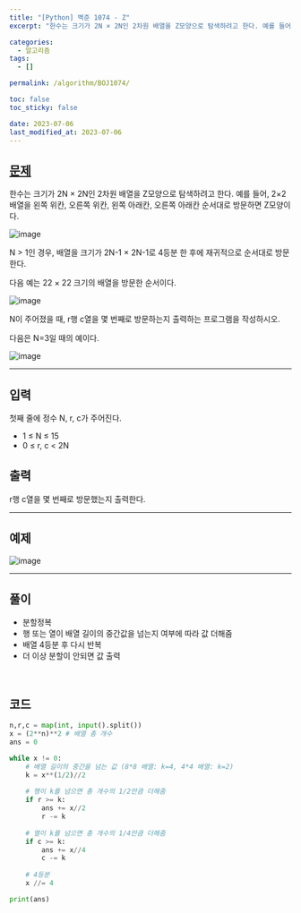 ```yaml
---
title: "[Python] 백준 1074 - Z"
excerpt: "한수는 크기가 2N × 2N인 2차원 배열을 Z모양으로 탐색하려고 한다. 예를 들어, 2×2배열을 왼쪽 위칸, 오른쪽 위칸, 왼쪽 아래칸, 오른쪽 아래칸 순서대로 방문하면 Z모양이다."

categories:
  - 알고리즘
tags:
  - []

permalink: /algorithm/BOJ1074/

toc: false
toc_sticky: false

date: 2023-07-06
last_modified_at: 2023-07-06
---
```


## [문제](https://www.acmicpc.net/problem/1074)

한수는 크기가 2N × 2N인 2차원 배열을 Z모양으로 탐색하려고 한다. 예를 들어, 2×2배열을 왼쪽 위칸, 오른쪽 위칸, 왼쪽 아래칸, 오른쪽 아래칸 순서대로 방문하면 Z모양이다.

![image](https://github.com/JS042/cs231n/assets/84077022/d3587071-3c2b-419b-afa1-8341624b41ea)

N > 1인 경우, 배열을 크기가 2N-1 × 2N-1로 4등분 한 후에 재귀적으로 순서대로 방문한다.

다음 예는 22 × 22 크기의 배열을 방문한 순서이다.

![image](https://github.com/JS042/cs231n/assets/84077022/b7725a7b-ab3f-470f-bc04-17718185fd51)

N이 주어졌을 때, r행 c열을 몇 번째로 방문하는지 출력하는 프로그램을 작성하시오.

다음은 N=3일 때의 예이다.

![image](https://github.com/JS042/cs231n/assets/84077022/a02e10c7-97e8-44b5-a3f1-64160d168399)

***

## 입력
첫째 줄에 정수 N, r, c가 주어진다.

- 1 ≤ N ≤ 15
- 0 ≤ r, c < 2N

## 출력
r행 c열을 몇 번째로 방문했는지 출력한다.

***

## 예제
![image](https://github.com/JS042/cs231n/assets/84077022/e55bf849-94cc-4b2f-acf0-9c4adbdae7ae)

***

## 풀이
- 분할정복
- 행 또는 열이 배열 길이의 중간값을 넘는지 여부에 따라 값 더해줌
- 배열 4등분 후 다시 반복
- 더 이상 분할이 안되면 값 출력

<br/>

## 코드

```python
n,r,c = map(int, input().split())
x = (2**n)**2 # 배열 총 개수
ans = 0

while x != 0:
    # 배열 길이의 중간을 넘는 값 (8*8 배열: k=4, 4*4 배열: k=2)
    k = x**(1/2)//2
    
    # 행이 k를 넘으면 총 개수의 1/2만큼 더해줌
    if r >= k:
        ans += x//2
        r -= k
    
    # 열이 k를 넘으면 총 개수의 1/4만큼 더해줌
    if c >= k:
        ans += x//4
        c -= k
    
    # 4등분
    x //= 4

print(ans)
```